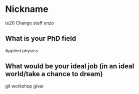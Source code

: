 # Nickname
te20
Change stuff enzo

## What is your PhD field
Applied physics

## What would be your ideal job (in an ideal world/take a chance to dream)
git workshop giver

